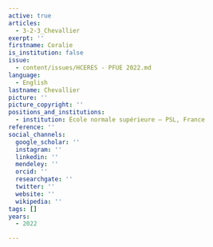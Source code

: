 ```yaml
---
active: true
articles:
  - 3-2-3_Chevallier
exerpt: ''
firstname: Coralie
is_institution: false
issue:
  - content/issues/HCERES - PFUE 2022.md
language:
  - English
lastname: Chevallier
picture: ''
picture_copyright: ''
positions_and_institutions:
  - institution: École normale supérieure – PSL, France
reference: ''
social_channels:
  google_scholar: ''
  instagram: ''
  linkedin: ''
  mendeley: ''
  orcid: ''
  researchgate: ''
  twitter: ''
  website: ''
  wikipedia: ''
tags: []
years:
  - 2022

---
```

